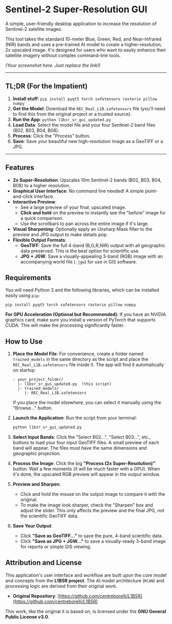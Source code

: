 # Sentinel-2 Super-Resolution GUI

A simple, user-friendly desktop application to increase the resolution of Sentinel-2 satellite images.

This tool takes the standard 10-meter Blue, Green, Red, and Near-Infrared (NIR) bands and uses a pre-trained AI model to create a higher-resolution, 2x upscaled image. It's designed for users who want to easily enhance their satellite imagery without complex command-line tools.


*(Your screenshot here. Just replace the link!)*

***

## TL;DR (For the Impatient)

1.  **Install stuff**: `pip install pyqt5 torch safetensors rasterio pillow numpy`
2.  **Get the Model**: Download the `REC_Real_L1B.safetensors` file (you'll need to find this from the original project or a trusted source).
3.  **Run the App**: `python l1bsr_sr_gui_updated.py`
4.  **Load Data**: Select the model file and your four Sentinel-2 band files (B02, B03, B04, B08).
5.  **Process**: Click the "Process" button.
6.  **Save**: Save your beautiful new high-resolution image as a GeoTIFF or a JPG.

***

## Features

*   **2x Super-Resolution**: Upscales 10m Sentinel-2 bands (B02, B03, B04, B08) to a higher resolution.
*   **Graphical User Interface**: No command line needed! A simple point-and-click interface.
*   **Interactive Preview**:
    *   See a large preview of your final, upscaled image.
    *   **Click and hold** on the preview to instantly see the "before" image for a quick comparison.
    *   Use the scrollbars to pan across the entire image if it's large.
*   **Visual Sharpening**: Optionally apply an Unsharp Mask filter to the preview and JPG output to make details pop.
*   **Flexible Output Formats**:
    *   **GeoTIFF**: Save the full 4-band (B,G,R,NIR) output with all geographic data preserved. This is the best option for scientific use.
    *   **JPG + JGW**: Save a visually-appealing 3-band (RGB) image with an accompanying world file (`.jgw`) for use in GIS software.

## Requirements

You will need Python 3 and the following libraries, which can be installed easily using `pip`:

```
pip install pyqt5 torch safetensors rasterio pillow numpy
```
**For GPU Acceleration (Optional but Recommended)**: If you have an NVIDIA graphics card, make sure you install a version of PyTorch that supports CUDA. This will make the processing significantly faster.

## How to Use

1.  **Place the Model File**: For convenience, create a folder named `trained_models` in the same directory as the script and place the `REC_Real_L1B.safetensors` file inside it. The app will find it automatically on startup.
    ```
    - your_project_folder/
      |- l1bsr_sr_gui_updated.py  (this script)
      |- trained_models/
         |- REC_Real_L1B.safetensors
    ```
    If you place the model elsewhere, you can select it manually using the "Browse..." button.

2.  **Launch the Application**: Run the script from your terminal:
    ```bash
    python l1bsr_sr_gui_updated.py
    ```

3.  **Select Input Bands**: Click the "Select B02...", "Select B03...", etc., buttons to load your four input GeoTIFF files. A small preview of each band will appear. The files must have the same dimensions and geographic projection.

4.  **Process the Image**: Click the big **"Process (2x Super-Resolution)"** button. Wait a few moments (it will be much faster with a GPU). When it's done, the upscaled RGB preview will appear in the output window.

5.  **Preview and Sharpen**:
    *   Click and hold the mouse on the output image to compare it with the original.
    *   To make the image look sharper, check the "Sharpen" box and adjust the slider. This only affects the preview and the final JPG, not the scientific GeoTIFF data.

6.  **Save Your Output**:
    *   Click **"Save as GeoTIFF..."** to save the pure, 4-band scientific data.
    *   Click **"Save as JPG + JGW..."** to save a visually-ready 3-band image for reports or simple GIS viewing.

## Attribution and License

This application's user interface and workflow are built upon the core model and concepts from the **L1BSR project**. The AI model architecture (`RCAN`) and processing logic are derived from their original work.

*   **Original Repository**: [https://github.com/centreborelli/L1BSR](https://github.com/centreborelli/L1BSR)

This work, like the original it is based on, is licensed under the **GNU General Public License v3.0**.
